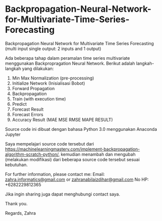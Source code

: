 # Backpropagation-Neural-Network-for-Multivariate-Time-Series-Forecasting
Backpropagation Neural Network for Multivariate Time Series Forecasting (multi input single output: 2 inputs and 1 output)

Ada beberapa tahap dalam peramalan time series multivariate menggunakan Backpropragation Neural Network. Berikut adalah langkah-langkah yang dilakukan:
1. Min Max Normalization (pre-processing)
2. Initialize Network (Inisialisasi Bobot)
3. Forward Propagation
4. Backpropagation
5. Train (with execution time)
6. Predict
7. Forecast Result
8. Forecast Errors
9. Accuracy Result (MAE MSE RMSE MAPE RESULT)

Source code ini dibuat dengan bahasa Python 3.0 menggunakan Anaconda Jupyter 


Saya mempelajari source code tersebut dari https://machinelearningmastery.com/implement-backpropagation-algorithm-scratch-python/, kemudian menambah dan mengubah (melakukan modifikasi) dari beberapa source code tersebut sesuai kebutuhan.

For further information, please contact me:
Email: zahra.informatics@gmail.com or zahranabilaizdihar@gmail.com
No HP: +6282229812365


Jika ingin sharing juga dapat menghubungi contact saya.

Thank you.

Regards,
Zahra
